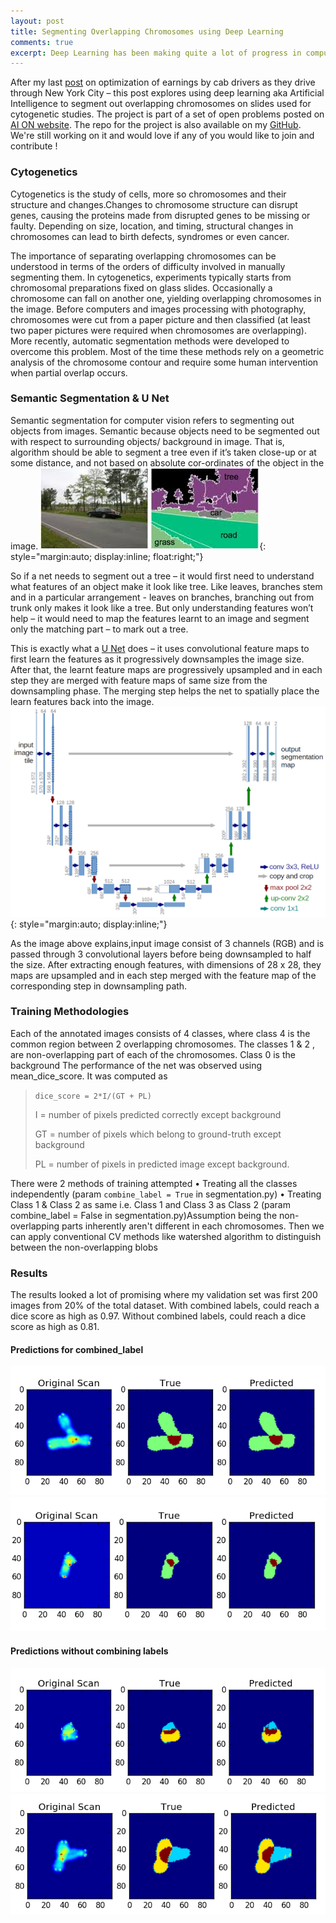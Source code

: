 ```yaml
---
layout: post
title: Segmenting Overlapping Chromosomes using Deep Learning
comments: true
excerpt: Deep Learning has been making quite a lot of progress in computer vision tasks of late. In this post, I go on to explain how to use 2D U Net (one of the most popular papers of 2015-16 in computer vision) for segmenting out overlapping chromosomes on a slide used for cytogenetics.
---
```

After my last [post](https://rohitghosh.github.io/2016/12/10/NYC-cabs-data/) on optimization of earnings by cab drivers as they drive through New York City – this post explores using deep learning aka Artificial Intelligence to segment out overlapping chromosomes on slides used for cytogenetic studies. The project is part of a set of open problems posted on [AI ON website](http://ai-on.org/). The repo for the project is also available on my [GitHub](https://github.com/rohitghosh/chromosome_segementation). We're still working on it and would love if any of you would like to join and contribute !

### Cytogenetics

Cytogenetics is the study of cells, more so chromosomes and their structure and changes.Changes to chromosome structure can disrupt genes, causing the proteins made from disrupted genes to be missing or faulty. Depending on size, location, and timing, structural changes in chromosomes can lead to birth defects, syndromes or even cancer.

The importance of separating overlapping chromosomes can be understood in terms of the orders of difficulty involved in manually segmenting them. In cytogenetics, experiments typically starts from chromosomal preparations fixed on glass slides. Occasionally a chromosome can fall on another one, yielding overlapping chromosomes in the image. Before computers and images processing with photography, chromosomes were cut from a paper picture and then classified (at least two paper pictures were required when chromosomes are overlapping). More recently, automatic segmentation methods were developed to overcome this problem. Most of the time these methods rely on a geometric analysis of the chromosome contour and require some human intervention when partial overlap occurs.


### Semantic Segmentation & U Net

Semantic segmentation for computer vision refers to segmenting out objects from images. Semantic because objects need to be segmented out with respect to surrounding objects/ background in image. That is, algorithm should be able to segment a tree even if it’s taken close-up or at some distance, and not based on absolute cor-ordinates of the object in the image.
![placeholder](/images/chromosome_seg/semantic_segmnentation.jpeg){: style="margin:auto; display:inline; float:right;"}

So if a net needs to segment out a tree – it would first need to understand what features of an object make it look like tree. Like leaves, branches stem and in a particular arrangement - leaves on branches, branching out from trunk only makes it look like a tree. But only understanding features won’t help – it would need to map the features learnt to an image and segment only the matching part – to mark out a tree.

This is exactly what a [U Net](https://arxiv.org/abs/1505.04597) does – it uses convolutional feature maps to first learn the features as it progressively downsamples the image size. After that, the learnt feature maps are progressively upsampled and in each step they are merged with feature maps of same size from the downsampling phase. The merging step helps the net to spatially place the learn features back into the image.
![placeholder](/images/chromosome_seg/unet.png){: style="margin:auto; display:inline;"}

 As the image above explains,input image consist of 3 channels (RGB) and is passed through 3 convolutional layers before being downsampled to half the size. After extracting enough features, with dimensions of 28 x 28, they maps are upsampled and in each step merged with the feature map of the corresponding step in downsampling path.


### Training Methodologies

Each of the annotated images consists of 4 classes, where class 4 is the common region between 2 overlapping chromosomes. The classes 1 & 2 , are non-overlapping part of each of the chromosomes. Class 0 is the background
The performance of the net was observed using mean_dice_score. It was computed as 

> `dice_score = 2*I/(GT + PL)`
>
> I  = number of pixels predicted correctly except background
>
> GT = number of pixels which belong to ground-truth except background
>
> PL = number of pixels in predicted image except background.

There were 2 methods of training attempted
•	Treating all the classes independently (param `combine_label = True` in segmentation.py)
•	Treating Class 1 & Class 2 as same i.e. Class 1 and Class 3 as Class 2 (param combine_label = False in segmentation.py)Assumption being the non-overlapping parts inherently aren't different in each chromosomes. Then we can apply conventional CV methods like watershed algorithm to distinguish between the non-overlapping blobs

### Results

The results looked a lot of promising where my validation set was first 200 images from 20% of the total dataset. With combined labels, could reach a dice score as high as 0.97. Without combined labels, could reach a dice score as high as 0.81.

#### Predictions for combined_label
![predict_combined_new](/images/chromosome_seg/Vis_combined_label_2.png)
![predict_combined_new](/images/chromosome_seg/Vis_combined_label_1.png)

#### Predictions without combining labels
![predict_non_combined_new](/images/chromosome_seg/Vis_non_combined_label_1.png)
![predict_non_combined_new](/images/chromosome_seg/Vis_non_combined_label_2.png)
